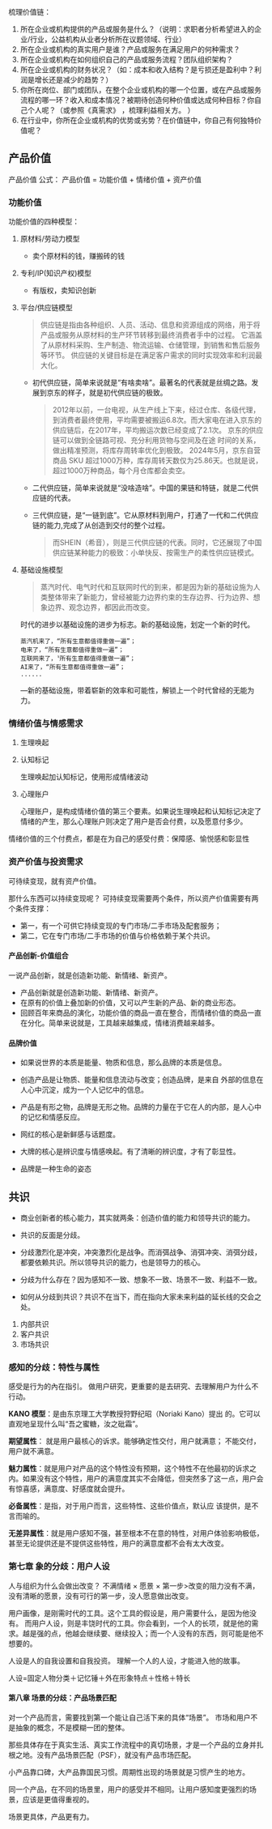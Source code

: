 
梳理价值链：

1. 所在企业或机构提供的产品或服务是什么？（说明：求职者分析希望进入的企业/行业，公益机构从业者分析所在议题领域、行业）
2. 所在企业或机构的真实用户是谁？产品或服务在满足用户的何种需求？
3. 所在企业或机构在如何组织自己的产品或服务流程？团队组织架构？
4. 所在企业或机构的财务状况？（如：成本和收入结构？是亏损还是盈利中？利润是增长还是减少的趋势？）
5. 你所在岗位、部门或团队，在整个企业或机构的哪一个位置，或在产品或服务流程的哪一环？收入和成本情况？被期待创造何种价值或达成何种目标？你自己个人呢？（或参照《真需求》 ，梳理利益相关方。 ）
6. 在行业中，你所在企业或机构的优势或劣势？在价值链中，你自己有何独特价值呢？

## 产品价值

产品价值 公式：
产品价值 = 功能价值 + 情绪价值 + 资产价值

### 功能价值

功能价值的四种模型：

1. 原材料/劳动力模型
	* 卖个原材料的钱，赚搬砖的钱

2. 专利/IP(知识产权)模型
	* 有版权，卖知识创新

3. 平台/供应链模型
	> 供应链是指由各种组织、人员、活动、信息和资源组成的网络，用于将产品或服务从原材料的生产环节转移到最终消费者手中的过程。 它涵盖了从原材料采购、生产制造、物流运输、仓储管理，到销售和售后服务等环节。 供应链的关键目标是在满足客户需求的同时实现效率和利润最大化。

	- 初代供应链，简单来说就是“有啥卖啥”。最著名的代表就是丝绸之路。发展到京东的样子，就是初代供应链的极致。
		
		>2012年以前，一台电视，从生产线上下来，经过仓库、各级代理，到消费者最终使用，平均需要被搬运6.8次。而大家电在进入京东的供应链后，在2017年，平均搬运次数已经变成了2.1次。
		>京东的供应链可以做到全链路可视、充分利用货物与空间及在途
时间的关系，做出精准预测，将库存周转率优化到极致。
		2024年5月，京东自营商品 SKU 超过1000万种，库存周转天数仅为25.86天。也就是说，超过1000万种商品，每个月仓库都会卖空。

	- 二代供应链，简单来说就是“没啥造啥”。中国的果链和特链，就是二代供应链的代表。
	- 三代供应链，是“一链到底”。它从原材料到用户，打通了一代和二代供应链的能力,完成了从创造到交付的整个过程。

		>而SHEIN（希音），则是三代供应链的代表。同时，它还展现了中国供应链某种能力的极致：小单快反、按需生产的柔性供应链模式。
	
4. 基础设施模型
	> 蒸汽时代、电气时代和互联网时代的到来，都是因为新的基础设施为人类整体带来了新能力，曾经被能力边界约束的生存边界、行为边界、想象边界、观念边界，都因此而改变。
	
	时代的进步以基础设施的进步为标志。新的基础设施，划定一个新的时代。

	```
	蒸汽机来了，“所有生意都值得重做一遍”；
	电来了，“所有生意都值得重做一遍”；
	互联网来了，〝所有生意都值得重做一遍”；
	AI来了，“所有生意都值得重做一遍”；
	......
	```

	—新的基础设施，带着崭新的效率和可能性，解锁上一个时代曾经的无能为力。
	
### 情绪价值与情感需求

1. 生理唤起
2. 认知标记
	
	生理唤起加认知标记，使用形成情绪波动

3. 心理账户
	
	心理账户，是构成情绪价值的第三个要素。如果说生理唤起和认知标记决定了情绪的产生，那么心理账户则决定了用户是否会付费，以及愿意付多少。
	
情绪价值的三个付费点，都是在为自己的感受付费：保障感、愉悦感和彰显性

### 资产价值与投资需求

可待续变现，就有资产价值。

那什么东西可以持续变现呢？
可持续变现需要两个条件，所以资产价值需要有两个条件支撑：

* 第一，有一个可供它持续变现的专门市场/二手市场及配套服务；
* 第二，它在专门市场/二手市场的价值与价格依赖于某个共识。

#### 产品创新-价值组合

⼀说产品创新，就是创造新功能、新情绪、新资产。

* 产品创新就是创造新功能、新情绪、新资产。
* 在原有的价值上叠加新的价值，又可以产⽣新的产品、新的商业形态。
* 回顾百年来商品的演化，功能价值的商品⼀直在整合，⽽情绪价值的商品⼀直在分化。简单来说就是，⼯具越来越集成，情绪消费越来越多。


#### 品牌价值

- 如果说世界的本质是能量、物质和信息，那么品牌的本质是信息。

- 创造产品是让物质、能量和信息流动与改变；创造品牌，是来自
外部的信息在人心中沉淀，成为一个人记忆中的信息。

- 产品是有形之物，品牌是无形之物。品牌的力量在于它在人的内部，是人心中的记忆和情感反应。

- 网红的核心是新鲜感与话题度。

- 大牌的核心是辨识度与情感唤起。有了清晰的辨识度，才有了彰显性。

- 品牌是一种生命的姿态


## 共识

- 商业创新者的核心能力，其实就两条：创造价值的能力和领导共识的能力。

- 共识的反面是分歧。
- 分歧激烈化是冲突，冲突激烈化是战争。而消弭战争、消弭冲突、消弭分歧，都要依赖共识。所以领导共识的能力，也是领导力的核心。

- 分歧为什么存在？因为感知不一致、想象不一致、场景不一致、利益不一致。

- 如何从分歧到共识？共识不在当下，而在指向大家未来利益的延长线的交会之处。


1. 内部共识
2. 客户共识
3. 市场共识

### 感知的分歧：特性与属性

感受是行为的內在指引。
做用户研究，更重要的是去研究、去理解用户为什么不行动。

**KANO 模型**：是由东京理工大学教授狩野纪昭（Noriaki Kano）提出
的。它可以直观地呈现什么叫“吾之蜜糖，汝之砒霜”。


**期望属性**： 就是用户最核心的诉求。能够确定性交付，用户就满意；
不能交付，用户就不满意。

**魅力属性**：就是用户对产品的这个特性没有预期，这个特性不在他最初的诉求之内。如果没有这个特性，用户的满意度其实不会降低，但突然多了这一点，用户会有惊喜感，满意度、好感度就会提升。

**必备属性**：是指，对于用户而言，这些特性、这些价值点，默认应
该提供，是不言而喻的。

**无差异属性**：就是用户感知不强，甚至根本不在意的特性，对用户体验影响极低，甚至无论提供还是不提供这些特性，用户的满意度都不会有太大改变。


### 第七章 象的分歧：⽤户⼈设

人与组织为什么会做出改变？
不满情绪 × 愿景 × 第一步>改变的阻力没有不满，没有清晰的愿景，没有可行的第一步，没人愿意做出改变。

用户画像，是刚需时代的工具。这个工具的假设是，用户需要什么，是因为他没有。
而用户人设，则是丰饶时代的工具。你会看到，一个人的长项，就是他的需求。越是强的点，他越会继续要、继续投入；而一个人没有的东西，则可能是他不想要的。

人设是人的自我设置和自我投资。
理解一个人的人设，才能进入他的故事。

人设=固定人物分类＋记忆锤＋外在形象特点＋性格＋特长



#### 第八章 场景的分歧：产品场景匹配

对一个产品而言，需要找到第一个能让自己活下来的具体“场景”。
市场和用户不是抽象的概念，不是模糊一团的整体。

那些具体存在于真实生活、真实工作流程中的真切场景，才是一个产品的立身并扎根之地。没有产品场景匹配（PSF），就没有产品市场匹配。

小产品靠口碑，大产品靠国民习惯。周期性出现的场景就是习惯产生的地方。

同一个产品，在不同的场景里，用户的感受并不相同。让用户感知度更强烈的场景，应该是更值得重视的。

场景更具体，产品更有力。
